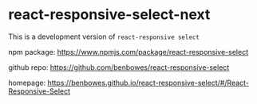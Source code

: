 # react-responsive-select-next

This is a development version of `react-responsive select`

npm package: https://www.npmjs.com/package/react-responsive-select

github repo: https://github.com/benbowes/react-responsive-select

homepage: https://benbowes.github.io/react-responsive-select/#/React-Responsive-Select
